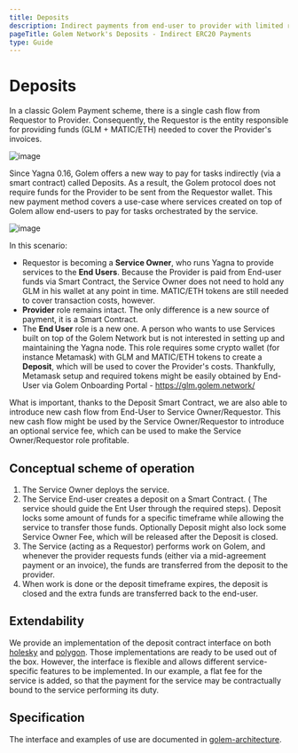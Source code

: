 ```yaml
---
title: Deposits
description: Indirect payments from end-user to provider with limited requestor involvement.
pageTitle: Golem Network's Deposits - Indirect ERC20 Payments
type: Guide
---
```


# Deposits

In a classic Golem Payment scheme, there is a single cash flow from Requestor to Provider. Consequently, the Requestor is the entity responsible for providing funds (GLM + MATIC/ETH) needed to cover the Provider's invoices.

![image](/golem/payments/direct-payment.png)

Since Yagna 0.16, Golem offers a new way to pay for tasks indirectly (via a smart contract) called Deposits. As a result, the Golem protocol does not require funds for the Provider to be sent from the Requestor wallet. This new payment method covers a use-case where services created on top of Golem allow end-users to pay for tasks orchestrated by the service.

![image](/golem/payments/deposit-payment.png)

In this scenario:

- Requestor is becoming a **Service Owner**, who runs Yagna to provide services to the **End Users**. Because the Provider is paid from End-user funds via Smart Contract, the Service Owner does not need to hold any GLM in his wallet at any point in time. MATIC/ETH tokens are still needed to cover transaction costs, however.
- **Provider** role remains intact. The only difference is a new source of payment, it is a Smart Contract.
- The **End User** role is a new one. A person who wants to use Services built on top of the Golem Network but is not interested in setting up and maintaining the Yagna node. This role requires some crypto wallet (for instance Metamask) with GLM and MATIC/ETH tokens to create a **Deposit**, which will be used to cover the Provider's costs. Thankfully, Metamask setup and required tokens might be easily obtained by End-User via Golem Onboarding Portal - https://glm.golem.network/

What is important, thanks to the Deposit Smart Contract, we are also able to introduce new cash flow from End-User to Service Owner/Requestor. This new cash flow might be used by the Service Owner/Requestor to introduce an optional service fee, which can be used to make the Service Owner/Requestor role profitable.

## Conceptual scheme of operation

1. The Service Owner deploys the service.
2. The Service End-user creates a deposit on a Smart Contract. ( The service should guide the Ent User through the required steps). Deposit locks some amount of funds for a specific timeframe while allowing the service to transfer those funds. Optionally Deposit might also lock some Service Owner Fee, which will be released after the Deposit is closed.
3. The Service (acting as a Requestor) performs work on Golem, and whenever the provider requests funds (either via a mid-agreement payment or an invoice), the funds are transferred from the deposit to the provider.
4. When work is done or the deposit timeframe expires, the deposit is closed and the extra funds are transferred back to the end-user.

## Extendability

We provide an implementation of the deposit contract interface on both [holesky](https://holesky.etherscan.io/address/0x7167E731b0031d4326d46C8D1E1c2E111227aB5f#code) and [polygon](https://holesky.etherscan.io/address/0x7167E731b0031d4326d46C8D1E1c2E111227aB5f#code). Those implementations are ready to be used out of the box. However, the interface is flexible and allows different service-specific features to be implemented. In our example, a flat fee for the service is added, so that the payment for the service may be contractually bound to the service performing its duty.

## Specification

The interface and examples of use are documented in [golem-architecture](https://github.com/golemfactory/golem-architecture/blob/scx1332/deposits/specs/deposits.md).
